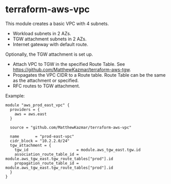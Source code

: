 # terraform-aws-vpc

This module creates a basic VPC with 4 subnets.
- Workload subnets in 2 AZs.
- TGW attachment subnets in 2 AZs.
- Internet gateway with default route.

Optionally, the TGW attachment is set up.
- Attach VPC to TGW in the specified Route Table. See https://github.com/MatthewKazmar/terraform-aws-tgw.
- Propagates the VPC CIDR to a Route table. Route Table can be the same as the attachment or specified.
- RFC routes to TGW attachment.

Example:
```
module "aws_prod_east_vpc" {
  providers = {
    aws = aws.east
  }

  source = "github.com/MatthewKazmar/terraform-aws-vpc"

  name       = "prod-east-vpc"
  cidr_block = "10.2.2.0/24"
  tgw_attachment = {
    tgw_id                     = module.aws_tgw_east.tgw.id
    association_route_table_id = module.aws_tgw_east.tgw_route_tables["prod"].id
    propagation_route_table_id = module.aws_tgw_east.tgw_route_tables["prod"].id
  }
}
```
